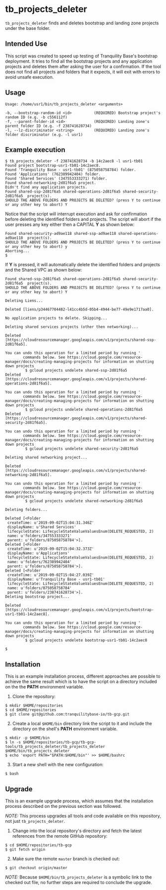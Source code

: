 tb\_projects\_deleter
=====================

`tb_projects_deleter` finds and deletes bootstrap and landing zone projects under the base folder.

Intended Use
------------

This script was created to speed up testing of Tranquility Base's bootstrap deployment. It tries to find all the bootstrap projects and any application projects and deletes them after asking the user for a confirmation. If the tool does not find all projects and folders that it expects, it will exit with errors to avoid unsafe execution.

Usage
-----

```
Usage: /home/usr1/bin/tb_projects_deleter <arguments>

-b, --bootstrap-random-id <id>          (REQUIRED) Bootstrap project's random ID (e.g. -b c556112f)
-f, --parent-folder-id <id>             (REQUIRED) Landing zone's parent folder ID (e.g. -f 238741628734)
-l, --lz-discriminator <string>         (REQUIRED) Landing zone's folder discriminator (e.g. -l usr1)
```

Example execution
-----------------

```
$ tb_projects_deleter -f 238741628734 -b 14c2aec8 -l usr1-tb01
Found project bootstrap-usr1-tb01-14c2aec8.
Found 'Tranquility Base - usr1-tb01' (875058758784) folder.
Found 'Applications' (762389942404) folder.
Found 'Shared Services' (347553333271) folder.
Found shared-networking-2d81f6a5 project.
Didn't find any application projects.
Found shared-ssp-2d81f6a5 shared-operations-2d81f6a5 shared-security-2d81f6a5  project(s).
SHOULD THE ABOVE FOLDERS AND PROJECTS BE DELETED? (press Y to continue or any other key to abort) Y
```

Notice that the script will interrupt execution and ask for confirmation before deleting the identified folders and projects. The script will abort if the user presses any key either then a CAPITAL **Y** as shown below:

```
Found shared-security-ad9ae118 shared-ssp-ad9ae118 shared-operations-ad9ae118  project(s).
SHOULD THE ABOVE FOLDERS AND PROJECTS BE DELETED? (press Y to continue or any other key to abort) y
Aborting...
$
```

If **Y** is pressed, it will automatically delete the identified folders and projects and the Shared VPC as shown below:

```
Found shared-ssp-2d81f6a5 shared-operations-2d81f6a5 shared-security-2d81f6a5  project(s).
SHOULD THE ABOVE FOLDERS AND PROJECTS BE DELETED? (press Y to continue or any other key to abort) Y

Deleting Liens...

Deleted [liens/p34467704482-l41cc4b5d-05b4-4944-be77-49e9e1717aa0].

No application projects to delete. Skipping...

Deleting shared services projects (other then networking)...

Deleted [https://cloudresourcemanager.googleapis.com/v1/projects/shared-ssp-2d81f6a5].

You can undo this operation for a limited period by running '
        commands below. See https://cloud.google.com/resource-manager/docs/creating-managing-projects for information on shutting down projects
         $ gcloud projects undelete shared-ssp-2d81f6a5
Deleted [https://cloudresourcemanager.googleapis.com/v1/projects/shared-operations-2d81f6a5].

You can undo this operation for a limited period by running '
        commands below. See https://cloud.google.com/resource-manager/docs/creating-managing-projects for information on shutting down projects
         $ gcloud projects undelete shared-operations-2d81f6a5
Deleted [https://cloudresourcemanager.googleapis.com/v1/projects/shared-security-2d81f6a5].

You can undo this operation for a limited period by running '
        commands below. See https://cloud.google.com/resource-manager/docs/creating-managing-projects for information on shutting down projects
         $ gcloud projects undelete shared-security-2d81f6a5

Deleting shared networking project...

Deleted [https://cloudresourcemanager.googleapis.com/v1/projects/shared-networking-2d81f6a5].

You can undo this operation for a limited period by running '
        commands below. See https://cloud.google.com/resource-manager/docs/creating-managing-projects for information on shutting down projects
         $ gcloud projects undelete shared-networking-2d81f6a5

Deleting folders...

Deleted [<Folder
 createTime: u'2019-09-02T15:04:31.346Z'
 displayName: u'Shared Services'
 lifecycleState: LifecycleStateValueValuesEnum(DELETE_REQUESTED, 2)
 name: u'folders/347553333271'
 parent: u'folders/875058758784'>].
Deleted [<Folder
 createTime: u'2019-09-02T15:04:32.373Z'
 displayName: u'Applications'
 lifecycleState: LifecycleStateValueValuesEnum(DELETE_REQUESTED, 2)
 name: u'folders/762389942404'
 parent: u'folders/875058758784'>].
Deleted [<Folder
 createTime: u'2019-09-02T15:04:27.039Z'
 displayName: u'Tranquility Base - usr1-tb01'
 lifecycleState: LifecycleStateValueValuesEnum(DELETE_REQUESTED, 2)
 name: u'folders/875058758784'
 parent: u'folders/238741628734'>].
Deleting bootstrap project...

Deleted [https://cloudresourcemanager.googleapis.com/v1/projects/bootstrap-usr1-tb01-14c2aec8].

You can undo this operation for a limited period by running '
        commands below. See https://cloud.google.com/resource-manager/docs/creating-managing-projects for information on shutting down projects
         $ gcloud projects undelete bootstrap-usr1-tb01-14c2aec8

$
```

Installation
------------

This is an example installation process, different approaches are possible to achieve the same result which is to have the script on a directory included on the the **PATH** environment variable.

1. Clone the repository:

```
$ mkdir $HOME/repositories
$ cd $HOME/repositories
$ git clone git@github.com:tranquilitybase-io/tb-gcp.git
```

2. Create a local `$HOME/bin` directory link the script to it and include the directory on the shell's **PATH** environment variable.

```
$ mkdir -p $HOME/bin
$ ln -s $HOME/repositories/tb-gcp/tb-gcp-tools/tb_projects_deleter/tb_projects_deleter $HOME/bin/tb_projects_deleter
$ echo 'export PATH="$PATH:$HOME/bin"' >> $HOME/bashrc
```

3. Start a new shell with the new configuration:

```
$ bash
```

Upgrade
-------

This is an example upgrade process, which assumes that the installation process described on the previous section was followed.

*NOTE:* This process upgrades all tools and code available on this repository, not just `tb_projects_deleter`.

1. Change into the local repository's directory and fetch the latest references from the remote GitHub repository:

```
$ cd $HOME/repositories/tb-gcp
$ git fetch origin
```

2. Make sure the remote `master` branch is checked out:

```
$ git checkout origin/master
```

*NOTE:* Because `$HOME/bin/tb_projects_deleter` is a symbolic link to the checked out file, no further steps are required to conclude the upgrade.
